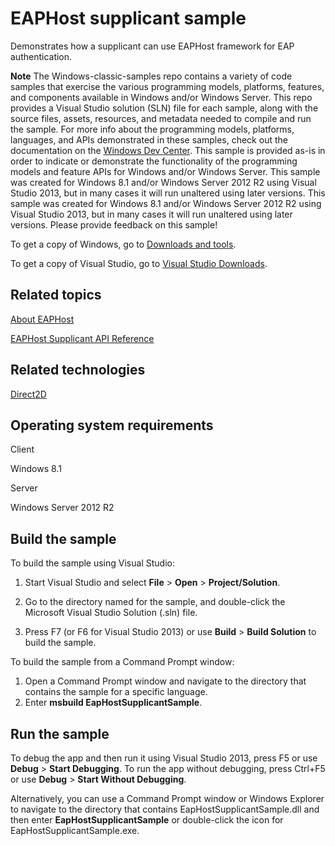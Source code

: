 EAPHost supplicant sample
=========================

Demonstrates how a supplicant can use EAPHost framework for EAP authentication.

**Note**  The Windows-classic-samples repo contains a variety of code samples that exercise the various programming models, platforms, features, and components available in Windows and/or Windows Server. This repo provides a Visual Studio solution (SLN) file for each sample, along with the source files, assets, resources, and metadata needed to compile and run the sample. For more info about the programming models, platforms, languages, and APIs demonstrated in these samples, check out the documentation on the [Windows Dev Center](https://dev.windows.com). This sample is provided as-is in order to indicate or demonstrate the functionality of the programming models and feature APIs for Windows and/or Windows Server. This sample was created for Windows 8.1 and/or Windows Server 2012 R2 using Visual Studio 2013, but in many cases it will run unaltered using later versions. This sample was created for Windows 8.1 and/or Windows Server 2012 R2 using Visual Studio 2013, but in many cases it will run unaltered using later versions. Please provide feedback on this sample!

To get a copy of Windows, go to [Downloads and tools](http://go.microsoft.com/fwlink/p/?linkid=301696).

To get a copy of Visual Studio, go to [Visual Studio Downloads](http://go.microsoft.com/fwlink/p/?linkid=301697).

Related topics
--------------

[About EAPHost](http://msdn.microsoft.com/en-us/library/windows/desktop/bb309008)

[EAPHost Supplicant API Reference](http://msdn.microsoft.com/en-us/library/windows/desktop/aa363918)

Related technologies
--------------------

[Direct2D](http://msdn.microsoft.com/en-us/library/windows/desktop/dd370990)

Operating system requirements
-----------------------------

Client

Windows 8.1

Server

Windows Server 2012 R2

Build the sample
----------------

To build the sample using Visual Studio:

1.  Start Visual Studio and select **File** \> **Open** \> **Project/Solution**.

2.  Go to the directory named for the sample, and double-click the Microsoft Visual Studio Solution (.sln) file.

3.  Press F7 (or F6 for Visual Studio 2013) or use **Build** \> **Build Solution** to build the sample.

To build the sample from a Command Prompt window:

1.  Open a Command Prompt window and navigate to the directory that contains the sample for a specific language.
2.  Enter **msbuild EapHostSupplicantSample**.

Run the sample
--------------

To debug the app and then run it using Visual Studio 2013, press F5 or use **Debug** \> **Start Debugging**. To run the app without debugging, press Ctrl+F5 or use **Debug** \> **Start Without Debugging**.

Alternatively, you can use a Command Prompt window or Windows Explorer to navigate to the directory that contains EapHostSupplicantSample.dll and then enter **EapHostSupplicantSample** or double-click the icon for EapHostSupplicantSample.exe.

